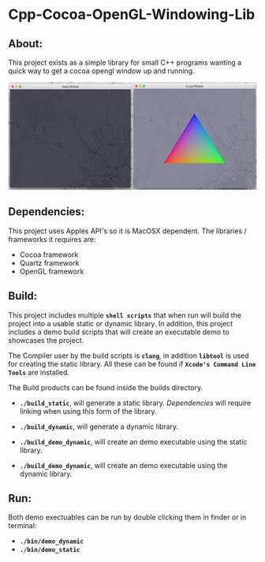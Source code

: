 # Cpp-Cocoa-OpenGL-Windowing-Lib

## About:
This project exists as a simple library for small C++ programs wanting a quick way to get a cocoa opengl window up and running.

<p aligh="center">
	<img src="other/CocoaWindowImageDouble.png" alt="Cocoa Window Image" height="219px" style="height: 219px;"/>
</p>

## Dependencies:
This project uses Apples API's so it is MacOSX dependent. The libraries / frameworks it requires are:

 - Cocoa framework
 - Quartz framework
 - OpenGL framework

## Build:
This project includes multiple **```shell scripts```** that when run will build the project into a usable static or dynamic library.
In addition, this project includes a demo build scripts that will create an executable demo to showcases the project.

The Compiler user by the build scripts is **```clang```**, in addition **```libtool```** is used for creating the static library. All these can be found if **```Xcode's Command Line Tools```** are installed.

The Build products can be found inside the builds directory.

- **```./build_static```**, will generate a static library. *Dependencies* will require linking when using this form of the library.
- **```./build_dynamic```**,  will generate a dynamic library.

- **```./build_demo_dynamic```**, will create an demo executable using the static library.
- **```./build_demo_dynamic```**, will create an demo executable using the dynamic library.

## Run:
Both demo exectuables can be run by double clicking them in finder or in terminal:

- **```./bin/demo_dynamic```**
- **```./bin/demo_static```**